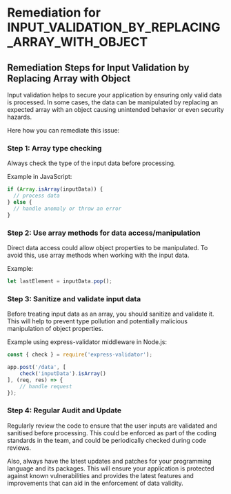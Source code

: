 # Remediation for INPUT_VALIDATION_BY_REPLACING_ARRAY_WITH_OBJECT

## Remediation Steps for Input Validation by Replacing Array with Object

Input validation helps to secure your application by ensuring only valid data is processed. In some cases, the data can be manipulated by replacing an expected array with an object causing unintended behavior or even security hazards.

Here how you can remediate this issue:

### Step 1: Array type checking

Always check the type of the input data before processing.

Example in JavaScript:

```javascript
if (Array.isArray(inputData)) {
  // process data
} else {
  // handle anomaly or throw an error
}
```

### Step 2: Use array methods for data access/manipulation

Direct data access could allow object properties to be manipulated. To avoid this, use array methods when working with the input data.

Example:

```javascript
let lastElement = inputData.pop();
```

### Step 3: Sanitize and validate input data

Before treating input data as an array, you should sanitize and validate it. This will help to prevent type pollution and potentially malicious manipulation of object properties.

Example using express-validator middleware in Node.js:

```javascript
const { check } = require('express-validator');

app.post('/data', [
    check('inputData').isArray()
], (req, res) => {
    // handle request
});
```

### Step 4: Regular Audit and Update

Regularly review the code to ensure that the user inputs are validated and sanitised before processing. This could be enforced as part of the coding standards in the team, and could be periodically checked during code reviews.

Also, always have the latest updates and patches for your programming language and its packages. This will ensure your application is protected against known vulnerabilities and provides the latest features and improvements that can aid in the enforcement of data validity.